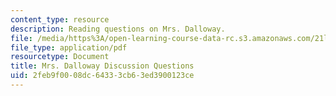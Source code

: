 ```yaml
---
content_type: resource
description: Reading questions on Mrs. Dalloway.
file: /media/https%3A/open-learning-course-data-rc.s3.amazonaws.com/21l-701-literary-interpretation-virginia-woolfs-shakespeare-spring-2001/2feb9f0008dc64333cb63ed3900123ce_MIT21L_701S01_mrsd.pdf
file_type: application/pdf
resourcetype: Document
title: Mrs. Dalloway Discussion Questions
uid: 2feb9f00-08dc-6433-3cb6-3ed3900123ce
---
```

